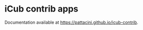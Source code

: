 iCub contrib apps
=================

Documentation available at https://pattacini.github.io/icub-contrib.

